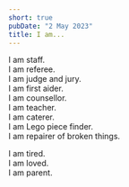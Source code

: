 ```yaml
---
short: true
pubDate: "2 May 2023"
title: I am...
---
```


I am staff.  
I am referee.  
I am judge and jury.  
I am first aider.  
I am counsellor.  
I am teacher.  
I am caterer.  
I am Lego piece finder.  
I am repairer of broken things.

I am tired.  
I am loved.  
I am parent.
